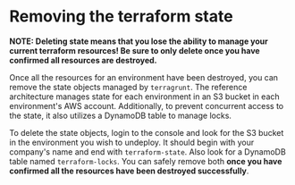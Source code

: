 # Removing the terraform state

**NOTE: Deleting state means that you lose the ability to manage your current terraform resources! Be sure to only
delete once you have confirmed all resources are destroyed.**

Once all the resources for an environment have been destroyed, you can remove the state objects managed by `terragrunt`.
The reference architecture manages state for each environment in an S3 bucket in each environment's AWS account.
Additionally, to prevent concurrent access to the state, it also utilizes a DynamoDB table to manage locks.

To delete the state objects, login to the console and look for the S3 bucket in the environment you wish to undeploy. It
should begin with your company's name and end with `terraform-state`. Also look for a DynamoDB
table named `terraform-locks`. You can safely remove both **once you have confirmed all the resources have been
destroyed successfully**.


<!-- ##DOCS-SOURCER-START
{
  "sourcePlugin": "local-copier",
  "hash": "9c3adf3f67ede26bb4c92a2567125676"
}
##DOCS-SOURCER-END -->
